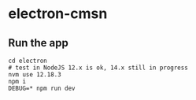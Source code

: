 # electron-cmsn

## Run the app

```shell
cd electron
# test in NodeJS 12.x is ok, 14.x still in progress
nvm use 12.18.3
npm i
DEBUG=* npm run dev
```
